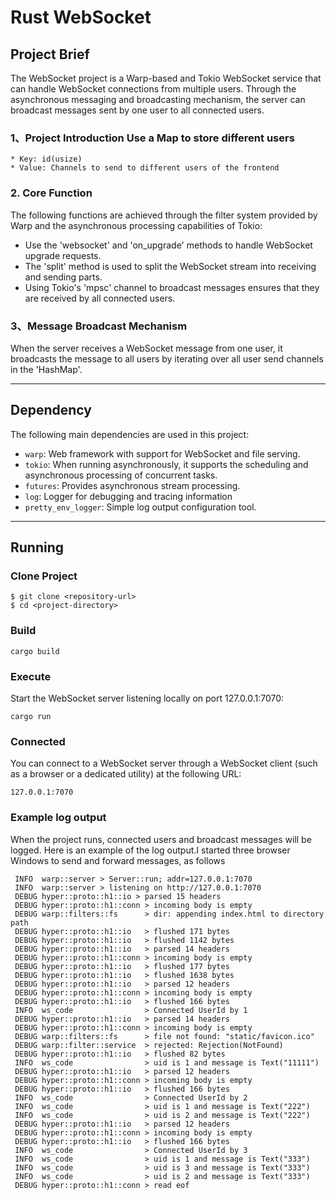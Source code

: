 # Rust WebSocket

## Project Brief
The WebSocket project is a Warp-based and Tokio WebSocket service that can handle WebSocket connections from multiple users. Through the asynchronous messaging and broadcasting mechanism, the server can broadcast messages sent by one user to all connected users.
### 1、Project Introduction Use a Map to store different users
```
* Key: id(usize)
* Value: Channels to send to different users of the frontend
```

### 2. Core Function

The following functions are achieved through the filter system provided by Warp and the asynchronous processing capabilities of Tokio:
* Use the 'websocket' and 'on_upgrade' methods to handle WebSocket upgrade requests.
* The 'split' method is used to split the WebSocket stream into receiving and sending parts.
* Using Tokio's 'mpsc' channel to broadcast messages ensures that they are received by all connected users.

### 3、Message Broadcast Mechanism
When the server receives a WebSocket message from one user, it broadcasts the message to all users by iterating over all user send channels in the 'HashMap'.

---
## Dependency

The following main dependencies are used in this project:

- `warp`: Web framework with support for WebSocket and file serving.
- `tokio`: When running asynchronously, it supports the scheduling and asynchronous processing of concurrent tasks.
- `futures`: Provides asynchronous stream processing.
- `log`: Logger for debugging and tracing information
- `pretty_env_logger`: Simple log output configuration tool.

---
## Running
### Clone Project
```cookie
$ git clone <repository-url>
$ cd <project-directory>
```
### Build
```cargo build```
### Execute
Start the WebSocket server listening locally on port 127.0.0.1:7070:


```cargo run```
### Connected
You can connect to a WebSocket server through a WebSocket client (such as a browser or a dedicated utility) at the following URL:


```127.0.0.1:7070```
### Example log output
When the project runs, connected users and broadcast messages will be logged. Here is an example of the log output.I started three browser Windows to send and forward messages, as follows

```
 INFO  warp::server > Server::run; addr=127.0.0.1:7070
 INFO  warp::server > listening on http://127.0.0.1:7070
 DEBUG hyper::proto::h1::io > parsed 15 headers
 DEBUG hyper::proto::h1::conn > incoming body is empty
 DEBUG warp::filters::fs      > dir: appending index.html to directory path
 DEBUG hyper::proto::h1::io   > flushed 171 bytes
 DEBUG hyper::proto::h1::io   > flushed 1142 bytes
 DEBUG hyper::proto::h1::io   > parsed 14 headers
 DEBUG hyper::proto::h1::conn > incoming body is empty
 DEBUG hyper::proto::h1::io   > flushed 177 bytes
 DEBUG hyper::proto::h1::io   > flushed 1638 bytes
 DEBUG hyper::proto::h1::io   > parsed 12 headers
 DEBUG hyper::proto::h1::conn > incoming body is empty
 DEBUG hyper::proto::h1::io   > flushed 166 bytes
 INFO  ws_code                > Connected UserId by 1
 DEBUG hyper::proto::h1::io   > parsed 14 headers
 DEBUG hyper::proto::h1::conn > incoming body is empty
 DEBUG warp::filters::fs      > file not found: "static/favicon.ico"
 DEBUG warp::filter::service  > rejected: Rejection(NotFound)
 DEBUG hyper::proto::h1::io   > flushed 82 bytes
 INFO  ws_code                > uid is 1 and message is Text("11111")
 DEBUG hyper::proto::h1::io   > parsed 12 headers
 DEBUG hyper::proto::h1::conn > incoming body is empty
 DEBUG hyper::proto::h1::io   > flushed 166 bytes
 INFO  ws_code                > Connected UserId by 2
 INFO  ws_code                > uid is 1 and message is Text("222")
 INFO  ws_code                > uid is 2 and message is Text("222")
 DEBUG hyper::proto::h1::io   > parsed 12 headers
 DEBUG hyper::proto::h1::conn > incoming body is empty
 DEBUG hyper::proto::h1::io   > flushed 166 bytes
 INFO  ws_code                > Connected UserId by 3
 INFO  ws_code                > uid is 1 and message is Text("333")
 INFO  ws_code                > uid is 3 and message is Text("333")
 INFO  ws_code                > uid is 2 and message is Text("333")
 DEBUG hyper::proto::h1::conn > read eof
```